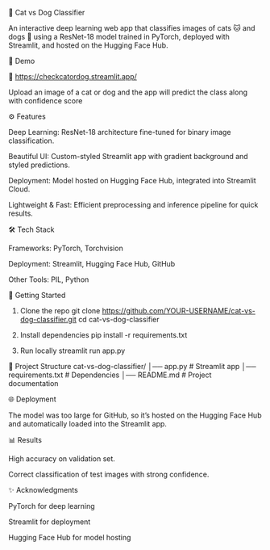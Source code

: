 🐾 Cat vs Dog Classifier

An interactive deep learning web app that classifies images of cats 🐱 and dogs 🐶 using a ResNet-18 model trained in PyTorch, deployed with Streamlit, and hosted on the Hugging Face Hub.

📸 Demo

🔗 https://checkcatordog.streamlit.app/ 

Upload an image of a cat or dog and the app will predict the class along with confidence score

⚙️ Features

Deep Learning: ResNet-18 architecture fine-tuned for binary image classification.

Beautiful UI: Custom-styled Streamlit app with gradient background and styled predictions.

Deployment: Model hosted on Hugging Face Hub, integrated into Streamlit Cloud.

Lightweight & Fast: Efficient preprocessing and inference pipeline for quick results.

🛠️ Tech Stack

Frameworks: PyTorch, Torchvision

Deployment: Streamlit, Hugging Face Hub, GitHub

Other Tools: PIL, Python

🚀 Getting Started
1. Clone the repo
git clone https://github.com/YOUR-USERNAME/cat-vs-dog-classifier.git
cd cat-vs-dog-classifier

2. Install dependencies
pip install -r requirements.txt

3. Run locally
streamlit run app.py

📂 Project Structure
cat-vs-dog-classifier/
│── app.py                 # Streamlit app
│── requirements.txt       # Dependencies
│── README.md              # Project documentation

🌐 Deployment

The model was too large for GitHub, so it’s hosted on the Hugging Face Hub and automatically loaded into the Streamlit app.

📊 Results

High accuracy on validation set.

Correct classification of test images with strong confidence.

✨ Acknowledgments

PyTorch
 for deep learning

Streamlit
 for deployment

Hugging Face Hub
 for model hosting
